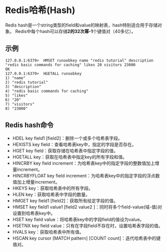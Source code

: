 # Redis哈希(Hash)
Redis hash是一个string类型的field和value的映射表，hash特别适合用于存储对象。
Redis中每个hash可以存储**2的32次幂-1**个键值对（40多亿）。
## 示例
```
127.0.0.1:6379>  HMSET runoobkey name "redis tutorial" description "redis basic commands for caching" likes 20 visitors 23000
OK
127.0.0.1:6379>  HGETALL runoobkey
1) "name"
2) "redis tutorial"
3) "description"
4) "redis basic commands for caching"
5) "likes"
6) "20"
7) "visitors"
8) "23000"
```

## Redis hash命令
* HDEL key field1 [field2]：删除一个或多个哈希表字段。
* HEXISTS key field：查看哈希表key中，指定的字段是否存在。
* HGET key field：获取存储在哈希表中指定字段的值。
* HGETALL key：获取在哈希表中指定key的所有字段和值。
* HINCRBY key field increment：为哈希表key中的指定字段的整数值加上增量increment。
* HINCRBYFLOAT key field increment：为哈希表key中的指定字段的浮点数值加上增量increment。
* HKEYS key：获取哈希表中的所有字段。
* HLEN key：获取哈希表中字段的数量。
* HMGET key field1 [field2]：获取所有给定字段的值。
* HMSET key field1 value1 [field2 value2 ]：同时将多个field-value(域-值)对设置到哈希表key中。
* HSET key field value：将哈希表key中的字段field的值设为value。
* HSETNX key field value：只有在字段field不存在时，设置哈希表字段的值。
* HVALS key：获取哈希表中所有值。
* HSCAN key cursor [MATCH pattern] [COUNT count]：迭代哈希表中的键值对。